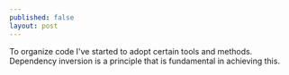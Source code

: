 ```yaml
---
published: false
layout: post
---
```


To organize code I've started to adopt certain tools and methods. Dependency inversion is a principle that is fundamental in achieving this.